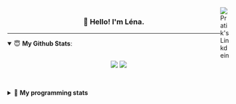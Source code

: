 <!--
<a href="https://twitter.com" target="_blank" rel="nofollow">
 <img align="right" alt="Pratik's Twitter" width="22px" src="https://cdn.jsdelivr.net/npm/simple-icons@v3/icons/twitter.svg" />
</a> 

-->
<a href="https://www.linkedin.com/in/lenagiacalone/" target="_blank" rel="nofollow">
 <img align="right" alt="Pratik's Linkdein" width="22px" src="https://cdn.jsdelivr.net/npm/simple-icons@v3/icons/linkedin.svg" />
</a>



<h3 align="center">👋 Hello! I'm Léna.</h3>

---

<!--
**lgiacalo/lgiacalo** is a ✨ _special_ ✨ repository because its `README.md` (this file) appears on your GitHub profile.

Here are some ideas to get you started:

- 🔭 I’m currently working on ...
- 🌱 I’m currently learning ...
- 👯 I’m looking to collaborate on ...
- 🤔 I’m looking for help with ...
- 💬 Ask me about ...
- 📫 How to reach me: ...
- 😄 Pronouns: ...
- ⚡ Fun fact: ...
-->

<details open>
 <summary> 😇 <b>My Github Stats</b>: </summary>
<br>
<p align = "center">
  <img src = "https://github-readme-stats.vercel.app/api?username=lgiacalo&show_icons=true&theme=nord" width="420">
  <img src = "https://github-readme-stats.vercel.app/api/top-langs/?username=lgiacalo&layout=compact&theme=nord">
</p>
 
<br>
<p align = "center">
  <imp src = "https://github-readme-stats.vercel.app/api/wakatime?username=lgiacalo&theme=nord">
</p>

</details>

<details>
 <summary>🤖 <b>My programming stats</b></summary>
 <br>
 
<!--START_SECTION:waka-->
![Lines of code](https://img.shields.io/badge/From%20Hello%20World%20I%27ve%20Written-956132%20lines%20of%20code-blue)

**🐱 My Github Data** 

> 🏆 675 Contributions in the Year 2021
 > 
> 📦 296.9 kB Used in Github's Storage 
 > 
> 🚫 Not Opted to Hire
 > 
> 📜 44 Public Repositories 
 > 
> 🔑 32 Private Repositories  
 > 
**I'm an Early 🐤** 

```text
🌞 Morning    235 commits    ████░░░░░░░░░░░░░░░░░░░░░   16.46% 
🌆 Daytime    566 commits    ██████████░░░░░░░░░░░░░░░   39.64% 
🌃 Evening    518 commits    █████████░░░░░░░░░░░░░░░░   36.27% 
🌙 Night      109 commits    ██░░░░░░░░░░░░░░░░░░░░░░░   7.63%

```
📅 **I'm Most Productive on Thursday** 

```text
Monday       218 commits    ███░░░░░░░░░░░░░░░░░░░░░░   15.27% 
Tuesday      162 commits    ██░░░░░░░░░░░░░░░░░░░░░░░   11.34% 
Wednesday    269 commits    ████░░░░░░░░░░░░░░░░░░░░░   18.84% 
Thursday     305 commits    █████░░░░░░░░░░░░░░░░░░░░   21.36% 
Friday       218 commits    ███░░░░░░░░░░░░░░░░░░░░░░   15.27% 
Saturday     90 commits     █░░░░░░░░░░░░░░░░░░░░░░░░   6.3% 
Sunday       166 commits    ███░░░░░░░░░░░░░░░░░░░░░░   11.62%

```


📊 **This Week I Spent My Time On** 

```text
⌚︎ Time Zone: Europe/Paris

💬 Programming Languages: 
JavaScript               28 hrs 43 mins      ██████████████████████░░░   89.96% 
JSON                     2 hrs 6 mins        █░░░░░░░░░░░░░░░░░░░░░░░░   6.62% 
Markdown                 44 mins             ░░░░░░░░░░░░░░░░░░░░░░░░░   2.31% 
Other                    18 mins             ░░░░░░░░░░░░░░░░░░░░░░░░░   0.97% 
XML                      1 min               ░░░░░░░░░░░░░░░░░░░░░░░░░   0.06%

🔥 Editors: 
VS Code                  31 hrs 55 mins      █████████████████████████   100.0%

🐱‍💻 Projects: 
pappers-engine           20 hrs 30 mins      ████████████████░░░░░░░░░   64.23% 
augmentation_capital     8 hrs 37 mins       ██████░░░░░░░░░░░░░░░░░░░   27.0% 
works                    1 hr 58 mins        █░░░░░░░░░░░░░░░░░░░░░░░░   6.19% 
poc                      24 mins             ░░░░░░░░░░░░░░░░░░░░░░░░░   1.27% 
script-pappers           22 mins             ░░░░░░░░░░░░░░░░░░░░░░░░░   1.16%

💻 Operating System: 
Mac                      31 hrs 55 mins      █████████████████████████   100.0%

```

**I Mostly Code in C** 

```text
C                        26 repos            ████████░░░░░░░░░░░░░░░░░   33.33% 
JavaScript               13 repos            ████░░░░░░░░░░░░░░░░░░░░░   16.67% 
HTML                     8 repos             ██░░░░░░░░░░░░░░░░░░░░░░░   10.26% 
Shell                    8 repos             ██░░░░░░░░░░░░░░░░░░░░░░░   10.26% 
C++                      4 repos             █░░░░░░░░░░░░░░░░░░░░░░░░   5.13%

```


**Timeline**

![Chart not found](https://raw.githubusercontent.com/lgiacalo/lgiacalo/main/charts/bar_graph.png) 


<!--END_SECTION:waka-->

</details>
